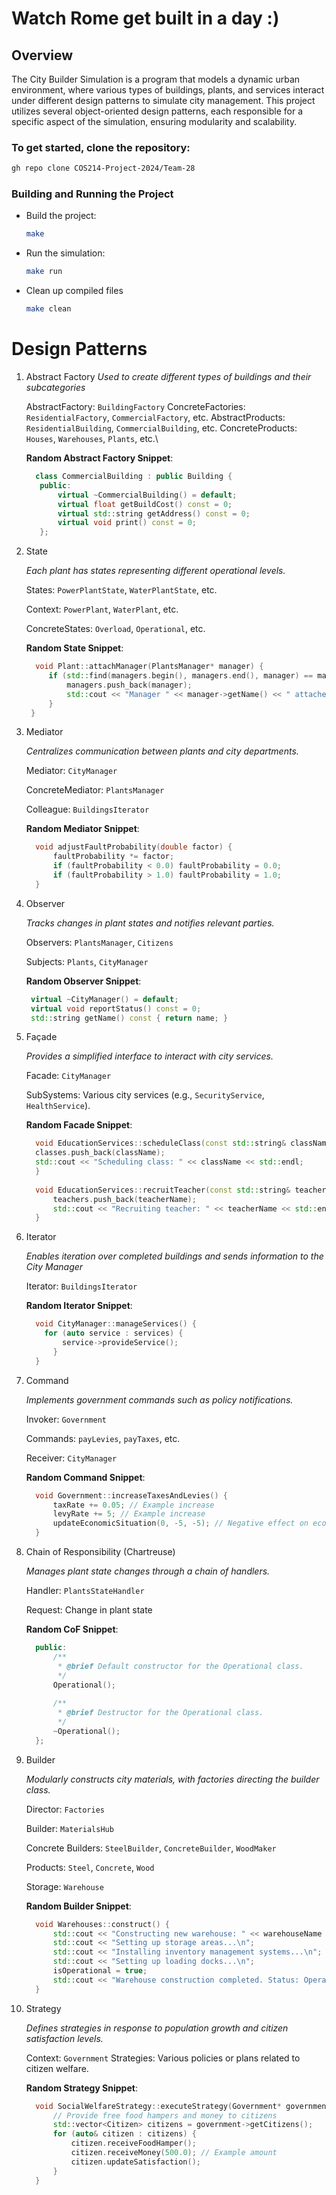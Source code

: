 # Watch Rome get built in a day :)

## Overview
The City Builder Simulation is a program that models a dynamic urban environment, where various types of buildings, plants, and services interact under different design patterns to simulate city management. This project utilizes several object-oriented design patterns, each responsible for a specific aspect of the simulation, ensuring modularity and scalability.

### To get started, clone the repository:
```sh
gh repo clone COS214-Project-2024/Team-28
```

### Building and Running the Project
- Build the project:
  ```sh
  make
  ```
- Run the simulation:
  ```sh
  make run
  ```
- Clean up compiled files
  ```sh
  make clean
  ```
# Design Patterns
  1. Abstract Factory
    *Used to create different types of buildings and their subcategories*
     
      AbstractFactory:  `BuildingFactory`
      ConcreteFactories: `ResidentialFactory`, `CommercialFactory`, etc.
      AbstractProducts: `ResidentialBuilding`, `CommercialBuilding`, etc.
      ConcreteProducts: `Houses`, `Warehouses`, `Plants`, etc.\
     
     **Random Abstract Factory Snippet**:
     ```c++
       class CommercialBuilding : public Building {
        public:
            virtual ~CommercialBuilding() = default;
            virtual float getBuildCost() const = 0;
            virtual std::string getAddress() const = 0;
            virtual void print() const = 0;
        };
     ```

  3. State
     
     *Each plant has states representing different operational levels.*
     
     States: `PowerPlantState`, `WaterPlantState`, etc.
     
     Context: `PowerPlant`, `WaterPlant`, etc.
     
     ConcreteStates: `Overload`, `Operational`, etc.

     **Random State Snippet**:
     ```c++
       void Plant::attachManager(PlantsManager* manager) {
          if (std::find(managers.begin(), managers.end(), manager) == managers.end()) {
              managers.push_back(manager);
              std::cout << "Manager " << manager->getName() << " attached to plant " << getPlantDetails() << std::endl;
          }
      }
     ```

 5. Mediator
    
    *Centralizes communication between plants and city departments.*
    
    Mediator: `CityManager`
    
    ConcreteMediator: `PlantsManager`
    
    Colleague: `BuildingsIterator`

    **Random Mediator Snippet**:
    ```c++
      void adjustFaultProbability(double factor) {
          faultProbability *= factor;
          if (faultProbability < 0.0) faultProbability = 0.0;
          if (faultProbability > 1.0) faultProbability = 1.0;
      }
    ```

  7. Observer
   
     *Tracks changes in plant states and notifies relevant parties.*
     
      Observers: `PlantsManager`, `Citizens`
     
      Subjects: `Plants`, `CityManager`

     **Random Observer Snippet**:
     ```c++
      virtual ~CityManager() = default;
      virtual void reportStatus() const = 0;
      std::string getName() const { return name; }
     ```

   9. Façade
      
      *Provides a simplified interface to interact with city services.*
        
      Facade: `CityManager`
  
      SubSystems: Various city services (e.g., `SecurityService`, `HealthService`).

      **Random Facade Snippet**:
      ```c++
        void EducationServices::scheduleClass(const std::string& className) {
        classes.push_back(className);
        std::cout << "Scheduling class: " << className << std::endl;
        }
        
        void EducationServices::recruitTeacher(const std::string& teacherName) {
            teachers.push_back(teacherName);
            std::cout << "Recruiting teacher: " << teacherName << std::endl;
        }
      ```

  11. Iterator
      
       *Enables iteration over completed buildings and sends information to the City Manager*
       
       Iterator: `BuildingsIterator`
  
       **Random Iterator Snippet**:
        ```c++
          void CityManager::manageServices() {
            for (auto service : services) {
                service->provideService();
              }
          }
        ```

  11. Command
      
       *Implements government commands such as policy notifications.*
       
       Invoker: `Government`
       
       Commands: `payLevies`, `payTaxes`, etc.
       
       Receiver: `CityManager`

      **Random Command Snippet**:
      ```c++
        void Government::increaseTaxesAndLevies() {
            taxRate += 0.05; // Example increase
            levyRate += 5; // Example increase
            updateEconomicSituation(0, -5, -5); // Negative effect on economic situation
        }
      ```

  13. Chain of Responsibility (Chartreuse)
      
       *Manages plant state changes through a chain of handlers.*
       
       Handler: `PlantsStateHandler`
       
       Request: Change in plant state

      **Random CoF Snippet**:
      ```c++
        public:
            /**
             * @brief Default constructor for the Operational class.
             */
            Operational();
        
            /**
             * @brief Destructor for the Operational class.
             */
            ~Operational();
        };
      ```

  15. Builder
      
       *Modularly constructs city materials, with factories directing the builder class.*
       
       Director: `Factories`
       
       Builder: `MaterialsHub`
       
       Concrete Builders: `SteelBuilder`, `ConcreteBuilder`, `WoodMaker`
       
       Products: `Steel`, `Concrete`, `Wood`
       
       Storage: `Warehouse`

      **Random Builder Snippet**:
      ```c++
        void Warehouses::construct() {
            std::cout << "Constructing new warehouse: " << warehouseName << "...\n";
            std::cout << "Setting up storage areas...\n";
            std::cout << "Installing inventory management systems...\n";
            std::cout << "Setting up loading docks...\n";
            isOperational = true;
            std::cout << "Warehouse construction completed. Status: Operational\n";
        }
      ```

  17. Strategy
      
      *Defines strategies in response to population growth and citizen satisfaction levels.*
      
      Context: `Government`
      Strategies: Various policies or plans related to citizen welfare.

      **Random Strategy Snippet**:
      ```c++
        void SocialWelfareStrategy::executeStrategy(Government* government) {
            // Provide free food hampers and money to citizens
            std::vector<Citizen> citizens = government->getCitizens();
            for (auto& citizen : citizens) {
                citizen.receiveFoodHamper();
                citizen.receiveMoney(500.0); // Example amount
        		citizen.updateSatisfaction();
            }
        }
      ```

   
    
  
